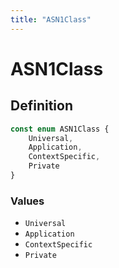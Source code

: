 ```yaml
---
title: "ASN1Class"
---
```


# ASN1Class

## Definition

```ts
const enum ASN1Class {
	Universal,
	Application,
	ContextSpecific,
	Private
}
```

### Values

- `Universal`
- `Application`
- `ContextSpecific`
- `Private`
